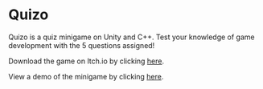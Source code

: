 # Quizo

Quizo is a quiz minigame on Unity and C++. Test your knowledge of game development with the 5 questions assigned!

Download the game on Itch.io by clicking [here](https://vladstoyanoff.itch.io/quizo).

View a demo of the minigame by clicking [here](https://www.youtube.com/watch?v=pS3PbpbC_Vk).
